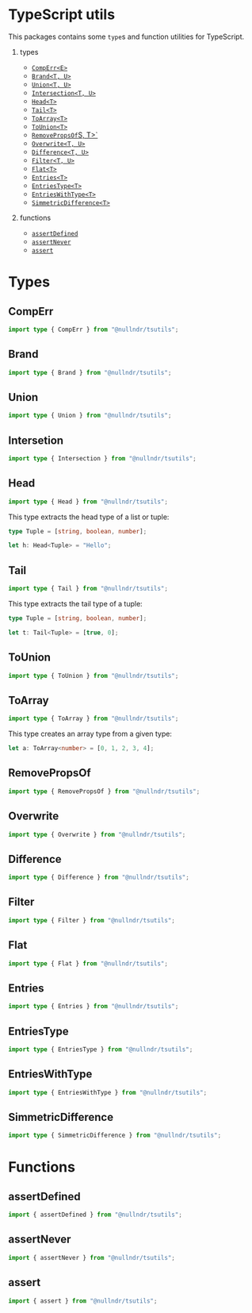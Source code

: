 
# TypeScript utils

This packages contains some `type`s and function utilities for TypeScript.

1. types
    - [`CompErr<E>`](#comperr)
    - [`Brand<T, U>`]()
    - [`Union<T, U>`]()
    - [`Intersection<T, U>`]()
    - [`Head<T>`]()
    - [`Tail<T>`]()
    - [`ToArray<T>`]()
    - [`ToUnion<T>`]()
    - [`RemovePropsOf`S, T>`]()
    - [`Overwrite<T, U>`]()
    - [`Difference<T, U>`]()
    - [`Filter<T, U>`]()
    - [`Flat<T>`]()
    - [`Entries<T>`]()
    - [`EntriesType<T>`]()
    - [`EntriesWithType<T>`]()
    - [`SimmetricDifference<T>`]()

2. functions
    - [`assertDefined`]()
    - [`assertNever`]()
    - [`assert`]()

# Types

## CompErr

```ts
import type { CompErr } from "@nullndr/tsutils";
```

## Brand

```ts
import type { Brand } from "@nullndr/tsutils";
```

## Union

```ts
import type { Union } from "@nullndr/tsutils";
```

## Intersetion

```ts
import type { Intersection } from "@nullndr/tsutils";
```

## Head

```ts
import type { Head } from "@nullndr/tsutils";
```

This type extracts the head type of a list or tuple:

```ts
type Tuple = [string, boolean, number];

let h: Head<Tuple> = "Hello";
```

## Tail

```ts
import type { Tail } from "@nullndr/tsutils";
```

This type extracts the tail type of a tuple:

```ts
type Tuple = [string, boolean, number];

let t: Tail<Tuple> = [true, 0];
```

## ToUnion

```ts
import type { ToUnion } from "@nullndr/tsutils";
```

## ToArray

```ts
import type { ToArray } from "@nullndr/tsutils";
```

This type creates an array type from a given type:

```ts
let a: ToArray<number> = [0, 1, 2, 3, 4];
```

## RemovePropsOf

```ts
import type { RemovePropsOf } from "@nullndr/tsutils";
```

## Overwrite

```ts
import type { Overwrite } from "@nullndr/tsutils";
```

## Difference

```ts
import type { Difference } from "@nullndr/tsutils";
```

## Filter

```ts
import type { Filter } from "@nullndr/tsutils";
```

## Flat

```ts
import type { Flat } from "@nullndr/tsutils";
```

## Entries

```ts
import type { Entries } from "@nullndr/tsutils";
```

## EntriesType

```ts
import type { EntriesType } from "@nullndr/tsutils";
```

## EntriesWithType

```ts
import type { EntriesWithType } from "@nullndr/tsutils";
```

## SimmetricDifference

```ts
import type { SimmetricDifference } from "@nullndr/tsutils";
```

# Functions

## assertDefined

```ts
import { assertDefined } from "@nullndr/tsutils";
```

## assertNever

```ts
import { assertNever } from "@nullndr/tsutils";
```

## assert

```ts
import { assert } from "@nullndr/tsutils";
```